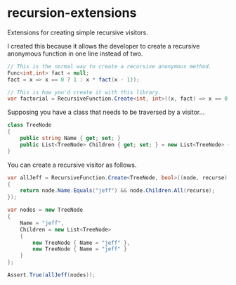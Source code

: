 # recursion-extensions
Extensions for creating simple recursive visitors.

I created this because it allows the developer to create a recursive anonymous function in one line instead of two.

```csharp
// This is the normal way to create a recursive anonymous method.
Func<int,int> fact = null;
fact = x => x == 0 ? 1 : x * fact(x - 1));
```

```csharp
// This is how you'd create it with this library.
var factorial = RecursiveFunction.Create<int, int>((x, fact) => x == 0 ? 1 : x * fact(x - 1));
```

Supposing you have a class that needs to be traversed by a visitor...
```csharp
class TreeNode
{
    public string Name { get; set; }
    public List<TreeNode> Children { get; set; } = new List<TreeNode> { };
}
```
You can create a recursive visitor as follows.
```csharp
var allJeff = RecursiveFunction.Create<TreeNode, bool>((node, recurse) =>
{
    return node.Name.Equals("jeff") && node.Children.All(recurse);
});

var nodes = new TreeNode
{
    Name = "jeff",
    Children = new List<TreeNode>
    {
        new TreeNode { Name = "jeff" },
        new TreeNode { Name = "jeff" }
    }
};

Assert.True(allJeff(nodes));
```
